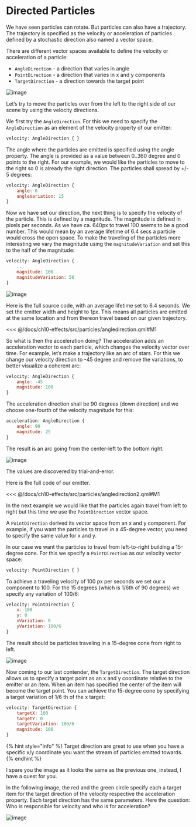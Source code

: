 # Directed Particles

We have seen particles can rotate. But particles can also have a trajectory. The trajectory is specified as the velocity or acceleration of particles defined by a stochastic direction also named a vector space.

There are different vector spaces available to define the velocity or acceleration of a particle:

* `AngleDirection` - a direction that varies in angle
* `PointDirection` - a direction that varies in x and y components
* `TargetDirection` - a direction towards the target point

![image](./assets/particle_directions.png)

Let’s try to move the particles over from the left to the right side of our scene by using the velocity directions.

We first try the `AngleDirection`. For this we need to specify the `AngleDirection` as an element of the velocity property of our emitter:

```qml
velocity: AngleDirection { }
```

The angle where the particles are emitted is specified using the angle property. The angle is provided as a value between 0..360 degree and 0 points to the right. For our example, we would like the particles to move to the right so 0 is already the right direction. The particles shall spread by +/- 5 degrees:

```qml
velocity: AngleDirection {
    angle: 0
    angleVariation: 15
}
```

Now we have set our direction, the next thing is to specify the velocity of the particle. This is defined by a magnitude. The magnitude is defined in pixels per seconds. As we have ca. 640px to travel 100 seems to be a good number. This would mean by an average lifetime of 6.4 secs a particle would cross the open space. To make the traveling of the particles more interesting we vary the magnitude using the `magnitudeVariation` and set this to the half of the magnitude:

```qml
velocity: AngleDirection {
    ...
    magnitude: 100
    magnitudeVariation: 50
}
```

![image](./assets/angledirection.png)

Here is the full source code, with an average lifetime set to 6.4 seconds. We set the emitter width and height to 1px. This means all particles are emitted at the same location and from thereon travel based on our given trajectory.

<<< @/docs/ch10-effects/src/particles/angledirection.qml#M1

So what is then the acceleration doing? The acceleration adds an acceleration vector to each particle, which changes the velocity vector over time. For example, let’s make a trajectory like an arc of stars. For this we change our velocity direction to -45 degree and remove the variations, to better visualize a coherent arc:

```qml
velocity: AngleDirection {
    angle: -45
    magnitude: 100
}
```

The acceleration direction shall be 90 degrees (down direction) and we choose one-fourth of the velocity magnitude for this:

```qml
acceleration: AngleDirection {
    angle: 90
    magnitude: 25
}
```

The result is an arc going from the center-left to the bottom right.

![image](./assets/angledirection2.png)

The values are discovered by trial-and-error.

Here is the full code of our emitter.

<<< @/docs/ch10-effects/src/particles/angledirection2.qml#M1

In the next example we would like that the particles again travel from left to right but this time we use the `PointDirection` vector space.

A `PointDirection` derived its vector space from an x and y component. For example, if you want the particles to travel in a 45-degree vector, you need to specify the same value for x and y.

In our case we want the particles to travel from left-to-right building a 15-degree cone. For this we specify a `PointDirection` as our velocity vector space:

```qml
velocity: PointDirection { }
```

To achieve a traveling velocity of 100 px per seconds we set our x component to 100. For the 15 degrees (which is 1/6th of 90 degrees) we specify any variation of 100/6:

```qml
velocity: PointDirection {
    x: 100
    y: 0
    xVariation: 0
    yVariation: 100/6
}
```

The result should be particles traveling in a 15-degree cone from right to left.

![image](./assets/pointdirection.png)

Now coming to our last contender, the `TargetDirection`. The target direction allows us to specify a target point as an x and y coordinate relative to the emitter or an item. When an item has specified the center of the item will become the target point. You can achieve the 15-degree cone by specifying a target variation of 1/6 th of the x target:

```qml
velocity: TargetDirection {
    targetX: 100
    targetY: 0
    targetVariation: 100/6
    magnitude: 100
}
```

{% hint style="info" %}
Target direction are great to use when you have a specific x/y coordinate you want the stream of particles emitted towards.
{% endhint %}

I spare you the image as it looks the same as the previous one, instead, I have a quest for you.

In the following image, the red and the green circle specify each a target item for the target direction of the velocity respective the acceleration property. Each target direction has the same parameters. Here the question: Who is responsible for velocity and who is for acceleration?

![image](./assets/directionquest.png)
